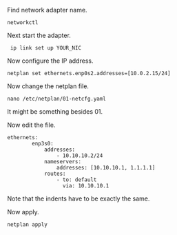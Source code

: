 
Find network adapter name.
``` 
networkctl
```

Next start the adapter.
``` 
 ip link set up YOUR_NIC
```

Now configure the IP address.
```
netplan set ethernets.enp0s2.addresses=[10.0.2.15/24]
```

Now change the netplan file.
```
nano /etc/netplan/01-netcfg.yaml
```
It might be something besides 01.

Now edit the file.
```
ethernets:
        enp3s0:
            addresses:
                - 10.10.10.2/24
            nameservers:
                addresses: [10.10.10.1, 1.1.1.1]
            routes:
                - to: default
                  via: 10.10.10.1
```

Note that the indents have to be exactly the same.  

Now apply.
```
netplan apply
```